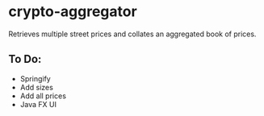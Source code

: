 # crypto-aggregator

Retrieves multiple street prices and collates an aggregated book of prices.

## To Do:
- Springify
- Add sizes
- Add all prices
- Java FX UI
